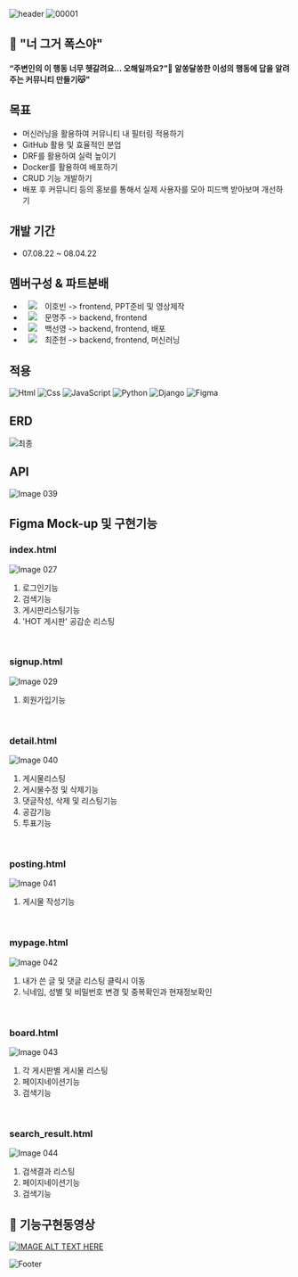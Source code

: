 ![header](https://capsule-render.vercel.app/api?type=waving&color=FF8339&height=150&section=header&text=Final%20Project&fontSize=30&style="color:white")
![00001](https://user-images.githubusercontent.com/102009707/187959418-2aca40b1-4bc8-4e35-9dde-2fb75886545e.png)


## 🦊 "너 그거 폭스야"
#### “주변인의 이 행동 너무 헷갈려요… 오해일까요?”🤔 알쏭달쏭한 이성의 행동에 답을 알려주는 커뮤니티 만들기😽"

## 목표
-  머신러닝을 활용하여 커뮤니티 내 필터링 적용하기
-  GitHub 활용 및 효율적인 분업
-  DRF를 활용하여 실력 높이기
-  Docker를 활용하여 배포하기
-  CRUD 기능 개발하기 
-  배포 후 커뮤니티 등의 홍보를 통해서 실제 사용자를 모아 피드백 받아보며 개선하기

## 개발 기간
-   07.08.22 ~ 08.04.22

## 멤버구성 & 파트분배
-   <a href="https://github.com/DingoFreestyle"><img 
          src="http://img.shields.io/badge/-Git%20Hub-010000?style=flat&logo=github&link=https://alpox.kr"
          style="height : auto; margin-left : 10px; margin-right : 10px;"/></a> 이호빈 -> frontend, PPT준비 및 영상제작
-   <a href="https://github.com/Moonmooj"><img 
          src="http://img.shields.io/badge/-Git%20Hub-010000?style=flat&logo=github&link=https://alpox.kr"
          style="height : auto; margin-left : 10px; margin-right : 10px;"/></a> 문명주 -> backend, frontend
-   <a href="https://github.com/seonyoungBaek"><img 
          src="http://img.shields.io/badge/-Git%20Hub-010000?style=flat&logo=github&link=https://alpox.kr"
          style="height : auto; margin-left : 10px; margin-right : 10px;"/></a> 백선영 -> backend, frontend, 배포
-   <a href="https://github.com/attabooi"><img 
          src="http://img.shields.io/badge/-Git%20Hub-010000?style=flat&logo=github&link=https://alpox.kr"
          style="height : auto; margin-left : 10px; margin-right : 10px;"/></a> 최준헌 -> backend, frontend, 머신러닝

## 적용
<img alt="Html" src ="https://img.shields.io/badge/HTML5-E34F26.svg?&style=for-the-badge&logo=HTML5&logoColor=white"/> <img alt="Css" src ="https://img.shields.io/badge/CSS3-1572B6.svg?&style=for-the-badge&logo=CSS3&logoColor=white"/> <img alt="JavaScript" src ="https://img.shields.io/badge/JavaScriipt-F7DF1E.svg?&style=for-the-badge&logo=JavaScript&logoColor=black"/> <img alt="Python" src ="https://img.shields.io/badge/Python-3776AB.svg?&style=for-the-badge&logo=Python&logoColor=white"/> <img alt="Django" src ="https://img.shields.io/badge/Django-E34F30.svg?&style=for-the-badge&logo=Django&logoColor=white"/> <img alt="Figma" src ="https://img.shields.io/badge/Figma-6F6EAE.svg?&style=for-the-badge&logo=Figma&logoColor=black"/>

## ERD
![최종](https://user-images.githubusercontent.com/102009707/182564965-2f7176fd-66b3-4796-a3d7-4f7391cd7f3f.png)

## API
![Image 039](https://user-images.githubusercontent.com/102009707/182573287-ee81505f-0176-4457-b1cf-a116f812a14c.png)

## Figma Mock-up 및 구현기능
### index.html<br>
![Image 027](https://user-images.githubusercontent.com/102009707/182565460-3371f882-e54b-499c-bebd-0d9351206ff6.png)
<br>
1. 로그인기능
2. 검색기능
3. 게시판리스팅기능
4. 'HOT 게시판' 공감순 리스팅
<br>

### signup.html <br>
![Image 029](https://user-images.githubusercontent.com/102009707/182566222-dbf07a85-10d1-4d7e-8493-c29091947c42.png)
<br>
1. 회원가입기능
<br>

### detail.html<br>
![Image 040](https://user-images.githubusercontent.com/102009707/182575259-6283ceff-0289-43aa-90b2-8ae885619dd8.png)
<br>
1. 게시물리스팅
2. 게시물수정 및 삭제기능
2. 댓글작성, 삭제 및 리스팅기능
3. 공감기능
4. 투표기능
<br>

### posting.html<br>
![Image 041](https://user-images.githubusercontent.com/102009707/182575775-882993dc-c36e-453d-b216-59de12935e56.png)
<br>
1. 게시물 작성기능
<br>

### mypage.html<br>
![Image 042](https://user-images.githubusercontent.com/102009707/182576104-b98dc674-714f-440a-8f75-7cad094819e5.png)
<br>
1. 내가 쓴 글 및 댓글 리스팅 클릭시 이동
2. 닉네임, 성별 및 비밀번호 변경 및 중복확인과 현재정보확인
<br>

### board.html<br>
![Image 043](https://user-images.githubusercontent.com/102009707/182576372-f5938f48-5d74-482d-a8b4-b7d9003e1ae9.png)
<br>
1. 각 게시판별 게시물 리스팅
2. 페이지네이션기능
3. 검색기능
<br>

### search_result.html<br>
![Image 044](https://user-images.githubusercontent.com/102009707/182576550-469e9a92-7d19-40b7-921e-20dcc9228a51.png)
<br>
1. 검색결과 리스팅
2. 페이지네이션기능
3. 검색기능

## 👀 기능구현동영상
[![IMAGE ALT TEXT HERE](https://iboxcomein.com/wp-content/uploads/2021/08/%EC%9C%A0%ED%8A%9C%EB%B8%8C_%EB%A1%9C%EA%B3%A0.png)](https://www.youtube.com/watch?v=oQBAiwyp5n4)


![Footer](https://capsule-render.vercel.app/api?type=waving&color=FF8339&height=200&section=footer)
